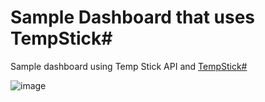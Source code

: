 # Sample Dashboard that uses TempStick#
Sample dashboard using Temp Stick API and [TempStick#](https://github.com/timheuer/tempstick-sharp)

![image](https://github.com/timheuer/tempstick-dashboard/assets/4821/9d25a7fe-ad67-4902-92f4-770054cb2565)



